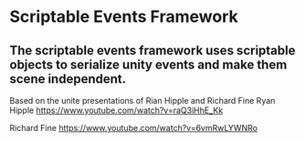 # Scriptable Events Framework
The scriptable events framework uses scriptable objects to serialize unity events and make them scene independent.
---
Based on the unite presentations of Rian Hipple and Richard Fine
Ryan Hipple
https://www.youtube.com/watch?v=raQ3iHhE_Kk

Richard Fine
https://www.youtube.com/watch?v=6vmRwLYWNRo

